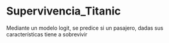 # Supervivencia_Titanic
  Mediante un modelo logit, se predice si un pasajero, dadas sus características tiene a sobrevivir 
